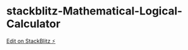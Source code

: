 # stackblitz-Mathematical-Logical-Calculator

[Edit on StackBlitz ⚡️](https://stackblitz.com/edit/stackblitz-starters-mjgqg5)